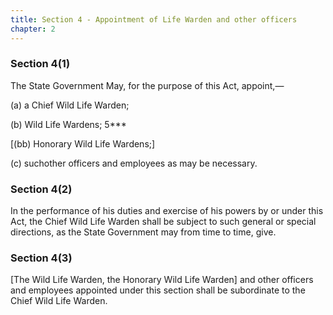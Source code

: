 ```yaml
---
title: Section 4 - Appointment of Life Warden and other officers
chapter: 2
---
```


### Section 4(1) 

The State Government May, for the purpose of this Act, appoint,—

(a) a Chief Wild Life Warden;

(b) Wild Life Wardens; 5***

[(bb) Honorary Wild Life Wardens;]

(c) suchother officers and employees as may be necessary.

### Section 4(2) 

In the performance of his duties and exercise of his powers by or under this Act, the Chief Wild Life Warden shall be subject to such general or special directions, as the State Government may from time to time, give.

### Section 4(3) 

[The Wild Life Warden, the Honorary Wild Life Warden] and other officers and employees appointed under this section shall be subordinate to the Chief Wild Life Warden.

